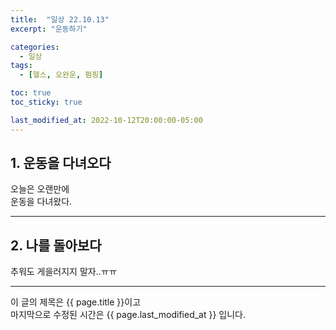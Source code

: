 ```yaml
---
title:  "일상 22.10.13"
excerpt: "운동하기"

categories:
  - 일상
tags:
  - [헬스, 오완운, 펌핑]

toc: true
toc_sticky: true

last_modified_at: 2022-10-12T20:00:00-05:00
---
```


## 1. 운동을 다녀오다  
오늘은 오랜만에  
운동을 다녀왔다. 

- - -
## 2. 나를 돌아보다  
추워도 게을러지지 말자..ㅠㅠ 
  
- - - 
이 글의 제목은 {{ page.title }}이고  
마지막으로 수정된 시간은 {{ page.last_modified_at }} 입니다.
